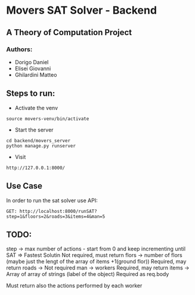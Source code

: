 # Movers SAT Solver - Backend
## A Theory of Computation Project

### Authors:
- Dorigo Daniel
- Elisei Giovanni
- Ghilardini Matteo


## Steps to run:
- Activate the venv 
```
source movers-venv/bin/activate
```

- Start the server
```
cd backend/movers_server
python manage.py runserver
```

- Visit 
```
http://127.0.0.1:8000/
```

## Use Case
In order to run the sat solver use API:
```
GET: http://localhost:8000/runSAT?step=1&floors=2&roads=3&items=4&man=5
```


## TODO:
step -> max number of actions - start from 0 and keep incrementing until SAT => Fastest Solutin
    Not required, must return
flors -> number of flors (maybe just the lengt of the array of items +1(ground flor))
    Required, may return
roads ->
    Not required
man -> workers
    Required, may return
items -> Array of array of strings (label of the object)
    Required as req.body

Must return also the actions performed by each worker
